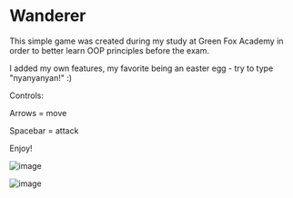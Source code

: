 # Wanderer

This simple game was created during my study at Green Fox Academy in order to better learn OOP principles before the exam. 

I added my own features, my favorite being an easter egg - try to type "nyanyanyan!" :)

Controls:

Arrows = move

Spacebar = attack

Enjoy!

![image](https://github.com/Thorstensus/Wanderer/assets/106015592/e424834d-c2ff-4482-a2af-8dd8f8a373e2)

![image](https://github.com/Thorstensus/Wanderer/assets/106015592/544eb39d-5022-461e-9200-e4ea82c3f5dc)
